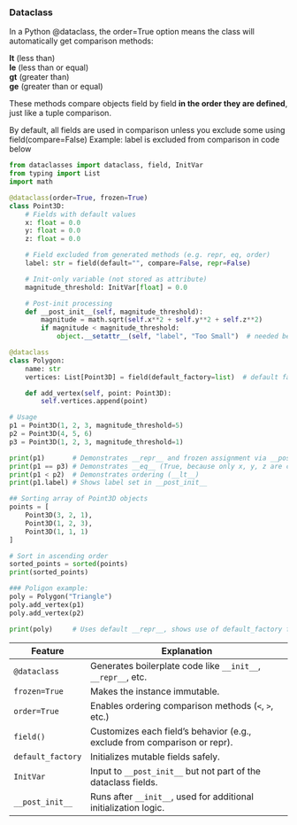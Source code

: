 ### Dataclass 

In a Python @dataclass, the order=True option means the class will automatically get comparison methods:

__lt__ (less than)  
__le__ (less than or equal)  
__gt__ (greater than)  
__ge__ (greater than or equal)

These methods compare objects field by field **in the order they are defined**, just like a tuple comparison.

By default, all fields are used in comparison unless you exclude some using field(compare=False)
Example: label is excluded from comparison in code below


```python
from dataclasses import dataclass, field, InitVar
from typing import List
import math

@dataclass(order=True, frozen=True)
class Point3D:
    # Fields with default values
    x: float = 0.0
    y: float = 0.0
    z: float = 0.0

    # Field excluded from generated methods (e.g. repr, eq, order)
    label: str = field(default="", compare=False, repr=False)

    # Init-only variable (not stored as attribute)
    magnitude_threshold: InitVar[float] = 0.0

    # Post-init processing
    def __post_init__(self, magnitude_threshold):
        magnitude = math.sqrt(self.x**2 + self.y**2 + self.z**2)
        if magnitude < magnitude_threshold:
            object.__setattr__(self, "label", "Too Small")  # needed because frozen=True

@dataclass
class Polygon:
    name: str
    vertices: List[Point3D] = field(default_factory=list)  # default factory for mutable type

    def add_vertex(self, point: Point3D):
        self.vertices.append(point)

# Usage
p1 = Point3D(1, 2, 3, magnitude_threshold=5)
p2 = Point3D(4, 5, 6)
p3 = Point3D(1, 2, 3, magnitude_threshold=1)

print(p1)       # Demonstrates __repr__ and frozen assignment via __post_init__
print(p1 == p3) # Demonstrates __eq__ (True, because only x, y, z are compared)
print(p1 < p2)  # Demonstrates ordering (__lt__)
print(p1.label) # Shows label set in __post_init__

## Sorting array of Point3D objects
points = [
    Point3D(3, 2, 1),
    Point3D(1, 2, 3),
    Point3D(1, 1, 1)
]

# Sort in ascending order
sorted_points = sorted(points)
print(sorted_points)

### Poligon example:
poly = Polygon("Triangle")
poly.add_vertex(p1)
poly.add_vertex(p2)

print(poly)     # Uses default __repr__, shows use of default_factory for list
```

| Feature           | Explanation                                                               |
| ----------------- | ------------------------------------------------------------------------- |
| `@dataclass`      | Generates boilerplate code like `__init__`, `__repr__`, etc.              |
| `frozen=True`     | Makes the instance immutable.                                             |
| `order=True`      | Enables ordering comparison methods (`<`, `>`, etc.)                      |
| `field()`         | Customizes each field’s behavior (e.g., exclude from comparison or repr). |
| `default_factory` | Initializes mutable fields safely.                                        |
| `InitVar`         | Input to `__post_init__` but not part of the dataclass fields.            |
| `__post_init__`   | Runs after `__init__`, used for additional initialization logic.          |


